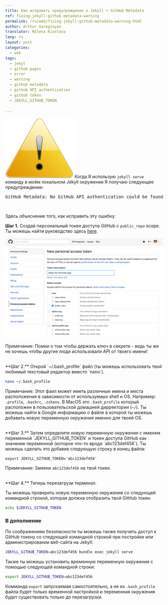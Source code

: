 ```yaml
---
title: Как исправить предупреждение о Jekyll + GitHub Metadata
ref: fixing-jekyll-github-metadata-warning
permalink: /ru/web/fixing-jekyll-github-metadata-warning.html
author: Arthur Gareginyan
translator: Milena Kiseleva
lang: ru
layout: post
categories:
  - web
tags:
  - jekyl
  - github pages
  - error
  - warning
  - github metadata
  - github API authentication
  - github token
  - JEKYLL_GITHUB_TOKEN

---
```


![thumb](/images/fixing-jekyll-github-metadata-warning/error.png)
Когда Я использую `jekyll serve` команду в моём локальном Jekyll окружении Я получаю следующее предупреждение:
<pre>
GitHub Metadata: No GitHub API authentication could be found. Some fields may be missing or have incorrect data.
</pre>

<br>

Здесь объяснение того, как исправить эту ошибку:


**Шаг 1.** Создай персональный токен доступа GitHub с `public_repo` scope. Ты можешь найти руководство здесь [here](https://help.github.com/articles/creating-an-access-token-for-command-line-use/).

![](/images/fixing-jekyll-github-metadata-warning/github-metadata-error.png)

Примечание: Помни о том чтобы держать ключ в секрете - ведь ты же не хочешь чтобы другие люди использовали API от твоего имени!


<br>
**Шаг 2.** Открой `~/.bash_profile` файл (ты можешь использовать твой любимый текстовый редактор вместо `nano`).

```sh
nano ~/.bash_profile
```

Примечание: Этот фаил может иметь различные имена и места расположения в зависимости от используемых shell и OS. Например: `.profile`, `.bashrc`, `.zshenv`. В MacOS это `.bash_profile` который расположен в пользовательской домашней дирректории (`~/`). Ты можешь найти в Google информацию о файле в которой ты можешь добавить новую переменную окружения именно для твоей OS.


<br>
**Шаг 3.** Затем определите новую переменную окружения с именем переменной `JEKYLL_GITHUB_TOKEN` и токен доступа GitHub как значение переменной (которое что-то вроде `abc123def456`). Ты можешь сделать это добавив следующую строку в конец файла:

```
export JEKYLL_GITHUB_TOKEN='abc123def456'
```

Примечание: Замени `abc123def456` на твой токен.


<br>
**Шаг 4.** Теперь перезагрузи терминал.

Ты можешь проверить новую переменную окружения со следующей командной строкой, которая должна отобразить твой GitHub токен.

```sh
echo $JEKYLL_GITHUB_TOKEN
```


### В дополнение

По соображениям безопасности ты можешь также получить доступ к GitHub токену со следующей командной строкой при постройке или администрировании веб-сайта на Jekyll:

```sh
JEKYLL_GITHUB_TOKEN=abc123def456 bundle exec jekyll serve
```

Также ты можешь установить временную переменную окружения с помощью следующей командной строки:

```sh
export JEKYLL_GITHUB_TOKEN=abc123def456
```

Комманда `export` запускаемая самостоятельно, а не из `.bash_profile` файла будет только временной настройкой и переменная окружения будет существовать только до перезагрузки.
